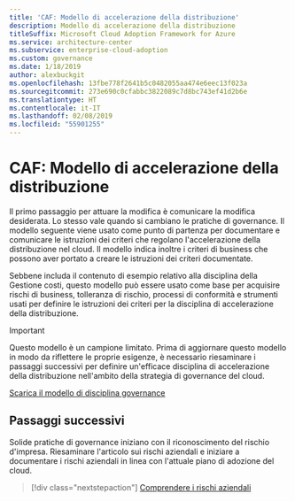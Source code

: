```yaml
---
title: 'CAF: Modello di accelerazione della distribuzione'
description: Modello di accelerazione della distribuzione
titleSuffix: Microsoft Cloud Adoption Framework for Azure
ms.service: architecture-center
ms.subservice: enterprise-cloud-adoption
ms.custom: governance
ms.date: 1/18/2019
author: alexbuckgit
ms.openlocfilehash: 13fbe778f2641b5c0482055aa474e6eec13f023a
ms.sourcegitcommit: 273e690c0cfabbc3822089c7d8bc743ef41d2b6e
ms.translationtype: HT
ms.contentlocale: it-IT
ms.lasthandoff: 02/08/2019
ms.locfileid: "55901255"
---
```

# <a name="caf-deployment-acceleration-template"></a>CAF: Modello di accelerazione della distribuzione

Il primo passaggio per attuare la modifica è comunicare la modifica desiderata. Lo stesso vale quando si cambiano le pratiche di governance. Il modello seguente viene usato come punto di partenza per documentare e comunicare le istruzioni dei criteri che regolano l'accelerazione della distribuzione nel cloud. Il modello indica inoltre i criteri di business che possono aver portato a creare le istruzioni dei criteri documentate.

Sebbene includa il contenuto di esempio relativo alla disciplina della Gestione costi, questo modello può essere usato come base per acquisire rischi di business, tolleranza di rischio, processi di conformità e strumenti usati per definire le istruzioni dei criteri per la disciplina di accelerazione della distribuzione.

> [!IMPORTANT]
> Questo modello è un campione limitato. Prima di aggiornare questo modello in modo da riflettere le proprie esigenze, è necessario riesaminare i passaggi successivi per definire un'efficace disciplina di accelerazione della distribuzione nell'ambito della strategia di governance del cloud.

<!-- markdownlint-disable MD033 -->

 <a href="https://archcenter.blob.core.windows.net/cdn/fusion/governance/Governance Discipline Template.docx">Scarica il modello di disciplina governance</a>

<!-- markdownlint-enable MD033 -->

## <a name="next-steps"></a>Passaggi successivi

Solide pratiche di governance iniziano con il riconoscimento del rischio d'impresa. Riesaminare l'articolo sui rischi aziendali e iniziare a documentare i rischi aziendali in linea con l'attuale piano di adozione del cloud.

> [!div class="nextstepaction"]
> [Comprendere i rischi aziendali](./business-risks.md)
